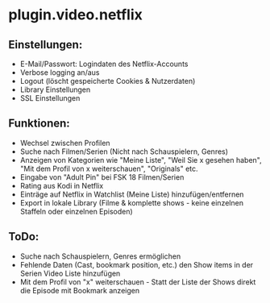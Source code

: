 # plugin.video.netflix

Einstellungen:
--------------

  - E-Mail/Passwort: Logindaten des Netflix-Accounts
  - Verbose logging an/aus
  - Logout (löscht gespeicherte Cookies & Nutzerdaten)
  - Library Einstellungen
  - SSL Einstellungen

Funktionen:
-----------

  - Wechsel zwischen Profilen
  - Suche nach Filmen/Serien (Nicht nach Schauspielern, Genres)
  - Anzeigen von Kategorien wie "Meine Liste", "Weil Sie x gesehen haben", "Mit dem Profil von x weiterschauen", "Originals" etc.
  - Eingabe von "Adult Pin" bei FSK 18 Filmen/Serien
  - Rating aus Kodi in Netflix  
  - Einträge auf Netflix in Watchlist (Meine Liste) hinzufügen/entfernen
  - Export in lokale Library (Filme & komplette shows - keine einzelnen Staffeln oder einzelnen Episoden)

ToDo:
-----

  - Suche nach Schauspielern, Genres ermöglichen
  - Fehlende Daten (Cast, bookmark position, etc.) den Show items in der Serien Video Liste hinzufügen
  - Mit dem Profil von "x" weiterschauen - Statt der Liste der Shows direkt die Episode mit Bookmark anzeigen

